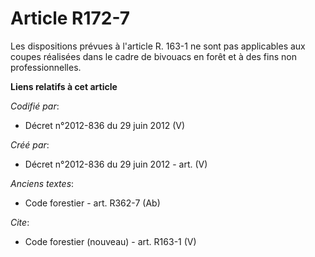 # Article R172-7

Les dispositions prévues à l'article R. 163-1 ne sont pas applicables aux coupes réalisées dans le cadre de bivouacs en forêt
et à des fins non professionnelles.

**Liens relatifs à cet article**

_Codifié par_:

  - Décret n°2012-836 du 29 juin 2012 (V)

_Créé par_:

  - Décret n°2012-836 du 29 juin 2012 - art. (V)

_Anciens textes_:

  - Code forestier - art. R362-7 (Ab)

_Cite_:

  - Code forestier (nouveau) - art. R163-1 (V)
